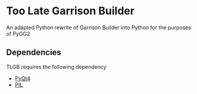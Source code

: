 Too Late Garrison Builder
====

An adapted Python rewrite of Garrison Builder into Python for the purposes of PyGG2

Dependencies
------------

TLGB requires the following dependency

* [PyQt4](http://www.riverbankcomputing.com/software/pyqt/download)
* [PIL](http://www.pythonware.com/products/pil/)